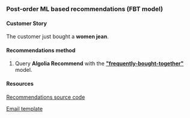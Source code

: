 ### Post-order ML based recommendations (FBT model)

#### Customer Story 

The customer just bought a **women jean**.

#### Recommendations method

1. Query **Algolia Recommend** with the **["frequently-bought-together"](https://www.algolia.com/doc/guides/algolia-ai/recommend/#frequently-bought-together)** model.

#### Resources

<a href="https://github.com/algolia-samples/email-recommendations/tree/master/server/node/emails/1/email.js" target="_blank">Recommendations source code</a>

<a href="https://github.com/algolia-samples/email-recommendations/tree/master/server/node/templates/post_order.html" target="_blank">Email template</a>